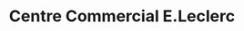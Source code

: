 ---
title: "Centre Commercial E.Leclerc"
url: /limoges/centre-commercial-e-leclerc/
shop: supermarché
---